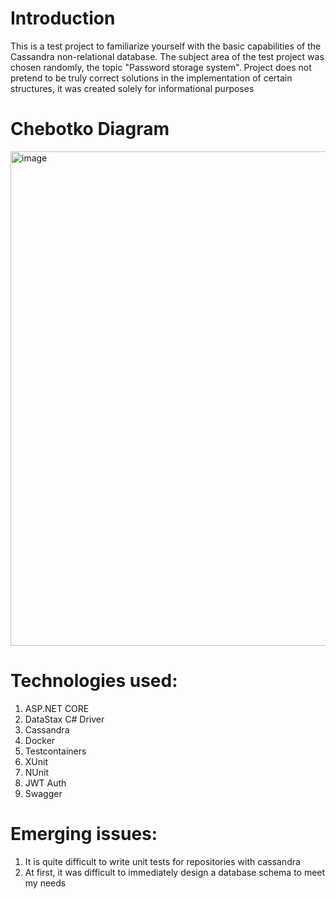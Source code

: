 # Introduction

This is a test project to familiarize yourself with the basic capabilities of the Cassandra non-relational database.
The subject area of the test project was chosen randomly, the topic "Password storage system".
Project does not pretend to be truly correct solutions in the implementation of certain structures,
it was created solely for informational purposes

# Chebotko Diagram
<img width="791" alt="image" src="https://github.com/7645re/PasswordStorageSystem/assets/89273037/4e710757-94b4-4808-9843-8b2e7fa16ef0">



# Technologies used:
 1. ASP.NET CORE
 2. DataStax C# Driver
 3. Cassandra
 4. Docker
 5. Testcontainers
 6. XUnit
 7. NUnit
 8. JWT Auth
 9. Swagger

# Emerging issues:
 1. It is quite difficult to write unit tests for repositories with cassandra
 2. At first, it was difficult to immediately design a database schema to meet my needs
